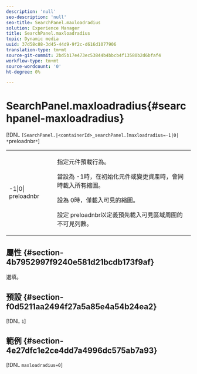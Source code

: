 ```yaml
---
description: 'null'
seo-description: 'null'
seo-title: SearchPanel.maxloadradius
solution: Experience Manager
title: SearchPanel.maxloadradius
topic: Dynamic media
uuid: 37d58c88-3d45-44d9-9f2c-d616d1077906
translation-type: tm+mt
source-git-commit: 2bd5b17e473ec53844b4bbcb4f13580b2d6bfaf4
workflow-type: tm+mt
source-wordcount: '0'
ht-degree: 0%

---
```



# SearchPanel.maxloadradius{#searchpanel-maxloadradius}

[!DNL `[SearchPanel.|<containerId>_searchPanel.]maxloadradius=-1|0| *`preloadnbr`*`]

<table id="table_985ADD6C9BD04C629A84C9C625CCCFEB"> 
 <tbody> 
  <tr> 
   <td colname="col1"> <p><span class="codeph">-1|0|<span class="varname"> preloadnbr</span></span> </p> </td> 
   <td colname="col2"> <p>指定元件預載行為。 </p> <p>當設為<span class="codeph"> -1</span>時，在初始化元件或變更資產時，會同時載入所有縮圖。 </p> <p> 設為<span class="codeph"> 0</span>時，僅載入可見的縮圖。 </p> <p>設定<span class="codeph"><span class="varname"> preloadnbr</span></span>以定義預先載入可見區域周圍的不可見列數。 </p> </td> 
  </tr> 
 </tbody> 
</table>

## 屬性 {#section-4b7952997f9240e581d21bcdb173f9af}

選填。

## 預設 {#section-f0d5211aa2494f27a5a85e4a54b24ea2}

[!DNL `1`]

## 範例 {#section-4e27dfc1e2ce4dd7a4996dc575ab7a93}

[!DNL `maxloadradius=0`]
